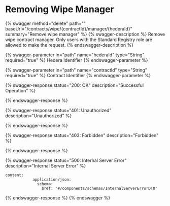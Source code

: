 # Removing Wipe Manager

{% swagger method="delete" path="" baseUrl="/contracts/wipe/{contractId}/manager/{hederaId}" summary="Remove wipe manager" %}
{% swagger-description %}
Remove wipe contract manager. Only users with the Standard Registry role are allowed to make the request.
{% endswagger-description %}

{% swagger-parameter in="path" name="hederaId" type="String" required="true" %}
Hedera Identifier
{% endswagger-parameter %}

{% swagger-parameter in="path" name="contractId" type="String" required="true" %}
Contract Identifier
{% endswagger-parameter %}

{% swagger-response status="200: OK" description="Successful Operation" %}

{% endswagger-response %}

{% swagger-response status="401: Unauthorized" description="Unauthorized" %}

{% endswagger-response %}

{% swagger-response status="403: Forbidden" description="Forbidden" %}

{% endswagger-response %}

{% swagger-response status="500: Internal Server Error" description="Internal Server Error" %}
```
content:
            application/json:
              schema:
                $ref: '#/components/schemas/InternalServerErrorDTO'
```
{% endswagger-response %}
{% endswagger %}
